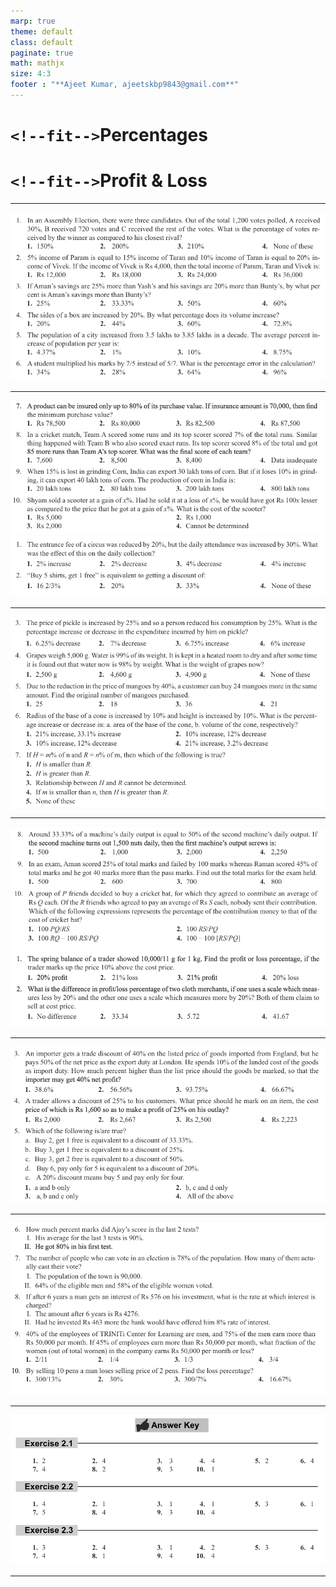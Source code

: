 ```yaml
---
marp: true
theme: default
class: default
paginate: true
math: mathjx
size: 4:3
footer : "**Ajeet Kumar, ajeetskbp9843@gmail.com**"
---
```


<!-- backgroundColor:   -->

# `<!--fit-->`Percentages

# `<!--fit-->`Profit & Loss

---

<!--footer: " " -->

![](image/TA-01Percentages,ProfitandLoss/1728048058828.png)

---

![](image/TA-01Percentages,ProfitandLoss/1728048249273.png)
![1728048632049](image/TA-01Percentages,ProfitandLoss/1728048632049.png)

---

![1728048683669](image/TA-01Percentages,ProfitandLoss/1728048683669.png)

---

![1728048703876](image/TA-01Percentages,ProfitandLoss/1728048703876.png)
![1728048727708](image/TA-01Percentages,ProfitandLoss/1728048727708.png)

---

![1728048750611](image/TA-01Percentages,ProfitandLoss/1728048750611.png)

---

![1728048793887](image/TA-01Percentages,ProfitandLoss/1728048793887.png)

---

![1728048817860](image/TA-01Percentages,ProfitandLoss/1728048817860.png)

---
